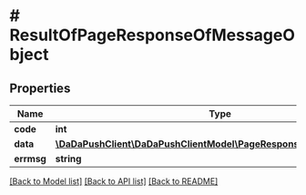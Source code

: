 # # ResultOfPageResponseOfMessageObject

## Properties

Name | Type | Description | Notes
------------ | ------------- | ------------- | -------------
**code** | **int** |  | 
**data** | [**\DaDaPushClient\DaDaPushClientModel\PageResponseOfMessageObject**](PageResponseOfMessageObject.md) |  | [optional] 
**errmsg** | **string** |  | 

[[Back to Model list]](../../README.md#documentation-for-models) [[Back to API list]](../../README.md#documentation-for-api-endpoints) [[Back to README]](../../README.md)


